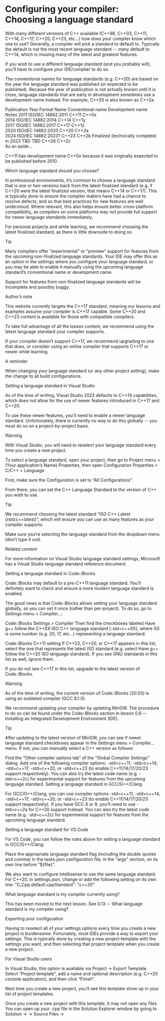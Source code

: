 # Configuring your compiler: Choosing a language standard
With many different versions of C++ available (C++98, C++03, C++11, C++14, C++17, C++20, C++23, etc…) how does your compiler know which one to use? Generally, a compiler will pick a standard to default to. Typically the default is not the most recent language standard -- many default to C++14, which is missing many of the latest and greatest features.

If you wish to use a different language standard (and you probably will), you’ll have to configure your IDE/compiler to do so.

The conventional names for language standards (e.g. C++20) are based on the year the language standard was published (or expected to be published). Because the year of publication is not actually known until it is close, language standards that are early in development sometimes use a development name instead. For example, C++20 is also known as C++2a.

Publication Year	Formal Name	Conventional name	Development name	Notes
2011	ISO/IEC 14882:2011	C++11	C++0x	
2014	ISO/IEC 14882:2014	C++14	C++1y	
2017	ISO/IEC 14882:2017	C++17	C++1z	
2020	ISO/IEC 14882:2020	C++20	C++2a	
2024	ISO/IEC 14882:2023?	C++23	C++2b	Finalized (technically complete) in 2023
TBD	TBD	C++26	C++2c	
As an aside…

C++11 has development name C++0x because it was originally expected to be published before 2010.

Which language standard should you choose?

In professional environments, it’s common to choose a language standard that is one or two versions back from the latest finalized standard (e.g. if C++20 were the latest finalized version, that means C++14 or C++17). This is typically done to ensure the compiler makers have had a chance to resolve defects, and so that best practices for new features are well understood. Where relevant, this also helps ensure better cross-platform compatibility, as compilers on some platforms may not provide full support for newer language standards immediately.

For personal projects and while learning, we recommend choosing the latest finalized standard, as there is little downside to doing so.

Tip

Many compilers offer “experimental” or “preview” support for features from the upcoming non-finalized language standards. Your IDE may offer this as an option in the settings where you configure your language standard, or you may be able to enable it manually using the upcoming language standard’s conventional name or development name.

Support for features from non-finalized language standards will be incomplete and possibly buggy.

Author’s note

This website currently targets the C++17 standard, meaning our lessons and examples assume your compiler is C++17 capable. Some C++20 and C++23 content is available for those with compatible compilers.

To take full advantage of all the lesson content, we recommend using the latest language standard your compiler supports.

If your compiler doesn’t support C++17, we recommend upgrading to one that does, or consider using an online compiler that supports C++17 or newer while learning.

A reminder

When changing your language standard (or any other project setting), make the change to all build configurations.

Setting a language standard in Visual Studio

As of the time of writing, Visual Studio 2022 defaults to C++14 capabilities, which does not allow for the use of newer features introduced in C++17 and C++20.

To use these newer features, you’ll need to enable a newer language standard. Unfortunately, there is currently no way to do this globally -- you must do so on a project-by-project basis.

Warning

With Visual Studio, you will need to reselect your language standard every time you create a new project.

To select a language standard, open your project, then go to Project menu > (Your application’s Name) Properties, then open Configuration Properties > C/C++ > Language.


First, make sure the Configuration is set to “All Configurations”.

From there, you can set the C++ Language Standard to the version of C++ you wish to use.

Tip

We recommend choosing the latest standard “ISO C++ Latest (/std:c++latest)”, which will ensure you can use as many features as your compiler supports.

Make sure you’re selecting the language standard from the dropdown menu (don’t type it out).

Related content

For more information on Visual Studio language standard settings, Microsoft has a Visual Studio language standard reference document.

Setting a language standard in Code::Blocks

Code::Blocks may default to a pre-C++11 language standard. You’ll definitely want to check and ensure a more modern language standard is enabled.

The good news is that Code::Blocks allows setting your language standard globally, so you can set it once (rather than per-project). To do so, go to Settings menu > Compiler…:

Code::Blocks Settings > Compiler
Then find the checkboxes labeled Have g++ follow the C++XX ISO C++ language standard [-std=c++XX], where XX is some number (e.g. 20, 17, etc…) representing a language standard:

Code::Blocks C++11 setting
If C++23, C++20, or C++17 appears in this list, select the one that represents the latest ISO standard (e.g. select Have g++ follow the C++20 ISO language standard). If you see GNU standards in this list as well, ignore them.

If you do not see C++17 in this list, upgrade to the latest version of Code::Blocks.

Warning

As of the time of writing, the current version of Code::Blocks (20.03) is using an outdated compiler (GCC 8.1.0).

We recommend updating your compiler by updating MinGW. The procedure to do so can be found under the Code::Blocks section in lesson 0.6 -- Installing an Integrated Development Environment (IDE).

Tip

After updating to the latest version of MinGW, you can see if newer language standard checkboxes appear in the Settings menu > Compiler… menu. If not, you can manually select a C++ version as follows:

Find the “Other compiler options tab” of the “Global Compiler Settings” dialog.
Add one of the following compiler options: -std=c++11, -std=c++14, -std=c++17, -std=c++20, or -std=c++23 (to enable C++11/14/17/20/23 support respectively). You can also try the latest code name (e.g. -std=c++2c) for experimental support for features from the upcoming language standard.
Setting a language standard in GCC/G++/Clang

For GCC/G++/Clang, you can use compiler options -std=c++11, -std=c++14, -std=c++17, -std=c++20, or -std=c++23 (to enable C++11/14/17/20/23 support respectively). If you have GCC 8 or 9, you’ll need to use -std=c++2a for C++20 support instead. You can also try the latest code name (e.g. -std=c++2c) for experimental support for features from the upcoming language standard.

Setting a language standard for VS Code

For VS Code, you can follow the rules above for setting a language standard in GCC/G++/Clang.

Place the appropriate language standard flag (including the double quotes and comma) in the tasks.json configuration file, in the "args" section, on its own line before "${file}".

We also want to configure Intellisense to use the same language standard. For C++20, in settings.json, change or add the following setting on its own line: "C_Cpp.default.cppStandard": "c++20".

What language standard is my compiler currently using?

This has been moved to the next lesson. See 0.13 -- What language standard is my compiler using?.

Exporting your configuration

Having to reselect all of your settings options every time you create a new project is burdensome. Fortunately, most IDEs provide a way to export your settings. This is typically done by creating a new project template with the settings you want, and then selecting that project template when you create a new project.

For Visual Studio users

In Visual Studio, this option is available via Project -> Export Template. Select “Project template”, add a name and optional description (e.g. C++20 console application), and then click “Finish”.

Next time you create a new project, you’ll see this template show up in your list of project templates.

Once you create a new project with this template, it may not open any files. You can open up your .cpp file in the Solution Explorer window by going to Solution -> <Project Name> -> Source Files -> <template name>.cpp.

For Code::Blocks users

In Code::Blocks, choose File -> Save project as template. Give your template a title, and save.

When you create a new project, you will find this template under the “User templates” option.

Where can I view the C++ standards document?

Each C++ language standard is described by a standards document, which is a formal technical document that is the authoritative source for the rules and requirements of a given language standard. The standards document is not designed for learning -- rather, it’s designed for compiler writers to be able to implement new language standards accurately. You will occasionally see people quoting the standards document when explaining how something works.

The approved C++ standards document for a given language standard is not available for free. There is a link to purchase the latest standard here.

When a new language standard is being developed, draft standards documents are published for review. These drafts are available online for free. The last draft standard before the approved standard is generally close enough to the official standard to use for most purposes. You can find the draft standards here.

Compilers often have incomplete support for new language features

Even after a language standard is finalized, compilers supporting that language standard often still have missing, partial, or buggy support for certain features.

If you attempt to compile a program that should compile but mysteriously won’t, it’s likely because of one of two reasons:

Your compiler is configured to use an older language standard that doesn’t support the feature you are using. Try selecting a newer language standard and compile your program again. You can use the program in lesson 0.13 -- What language standard is my compiler using? to validate that you have configured your language standard selection correctly.
The version of the compiler you are running may have missing, partial, or buggy support for a feature you are using.
The CPPReference website tracks compiler support for each feature per language standard. You can find those support tables linked from their home page, top right, under “Compiler Support” (by language standard). For example, you can see which C++23 features are supported here.

If a newer version of your compiler supports the problematic feature, you can upgrade your compiler to the latest version and try compiling your program again. If the latest version of your compiler still doesn’t support the feature you are trying to use, you can either try a different compiler that does provide support, or find a solution using a different set of features.

